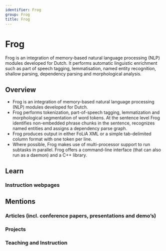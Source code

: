 ```yaml
---
identifier: Frog
group: Frog
title: Frog
---
```

# Frog

Frog is an integration of memory-based natural language processing (NLP) modules developed for Dutch. It performs automatic linguistic enrichment such as part of speech tagging, lemmatisation, named entity recognition, shallow parsing, dependency parsing and morphological analysis.

## Overview

* Frog is an integration of memory-based natural language processing (NLP) modules developed for Dutch. 
* Frog performs tokenization, part-of-speech tagging, lemmatization and morphological segmentation of word tokens. At the sentence level Frog identifies non-embedded phrase chunks in the sentence, recognizes named entities and assigns a dependency parse graph.
* Frog produces output in either FoLiA XML or a simple tab-delimited column format with one token per line.
* Where possible, Frog makes use of multi-processor support to run subtasks in parallel. Frog offers a command-line interface (that can also run as a daemon) and a C++ library.

## Learn

### Instruction webpages

## Mentions

### Articles (incl. conference papers, presentations and demo’s)

### Projects

### Teaching and Instruction
